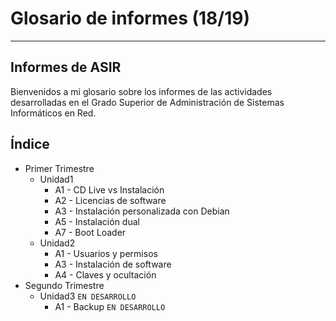 
# Glosario de informes (18/19)

---

## Informes de ASIR

Bienvenidos a mi glosario sobre los informes de las actividades desarrolladas en el Grado Superior de Administración de Sistemas Informáticos en Red.

## Índice

- Primer Trimestre
  - Unidad1
    - A1 - CD Live vs Instalación
    - A2 - Licencias de software
    - A3 - Instalación personalizada con Debian
    - A5 - Instalación dual
    - A7 - Boot Loader
  - Unidad2
    - A1 - Usuarios y permisos
    - A3 - Instalación de software
    - A4 - Claves y ocultación
- Segundo Trimestre
  - Unidad3 `EN DESARROLLO`
    - A1 - Backup `EN DESARROLLO`
